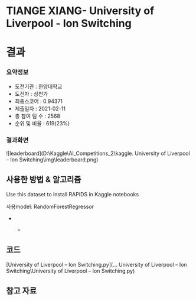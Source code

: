 # TIANGE XIANG- University of Liverpool - Ion Switching

# 결과

### 요약정보

- 도전기관 : 한양대학교
- 도전자 : 상천가
- 최종스코어 : 0.94371
- 제출일자 : 2021-02-11
- 총 참여 팀 수 : 2568
- 순위 및 비율 : 619(23%)

### 결과화면

![leaderboard](D:\Kaggle\AI_Competitions_2\kaggle\. University of Liverpool – Ion Switching\img\leaderboard.png)

## 사용한 방법 & 알고리즘

Use this dataset to install RAPIDS in Kaggle notebooks

사용model: RandomForestRegressor

- - ```
    
    ```

## 코드

 [University of Liverpool – Ion Switching.py](..\. University of Liverpool – Ion Switching\University of Liverpool – Ion Switching.py) 

## 참고 자료

